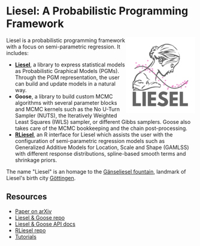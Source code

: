 <!-- This README is for PyPI. The README for GitHub is in .github/README.md -->

# Liesel: A Probabilistic Programming Framework

<img src="https://raw.githubusercontent.com/liesel-devs/liesel/main/misc/logo/logo-light.png" alt="logo" align="right" width="185">

Liesel is a probabilistic programming framework with a focus on semi-parametric regression. It includes:

- [**Liesel**](https://github.com/liesel-devs/liesel), a library to express statistical models as Probabilistic Graphical Models (PGMs). Through the PGM representation, the user can build and update models in a natural way.
- **Goose**, a library to build custom MCMC algorithms with several parameter blocks and MCMC kernels such as the No U-Turn Sampler (NUTS), the Iteratively Weighted Least Squares (IWLS) sampler, or different Gibbs samplers. Goose also takes care of the MCMC bookkeeping and the chain post-processing.
- [**RLiesel**](https://github.com/liesel-devs/rliesel), an R interface for Liesel which assists the user with the configuration of semi-parametric regression models such as Generalized Additive Models for Location, Scale and Shape (GAMLSS) with different response distributions, spline-based smooth terms and shrinkage priors.

The name "Liesel" is an homage to the [Gänseliesel fountain](https://en.wikipedia.org/wiki/G%C3%A4nseliesel), landmark of Liesel's birth city [Göttingen](https://en.wikipedia.org/wiki/G%C3%B6ttingen).

## Resources

- [Paper on arXiv](https://arxiv.org/abs/2209.10975)
- [Liesel & Goose repo](https://github.com/liesel-devs/liesel)
- [Liesel & Goose API docs](https://docs.liesel-project.org)
- [RLiesel repo](https://github.com/liesel-devs/rliesel)
- [Tutorials](https://liesel-devs.github.io/liesel-tutorials)
